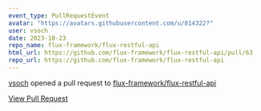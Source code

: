 ```yaml
---
event_type: PullRequestEvent
avatar: "https://avatars.githubusercontent.com/u/814322?"
user: vsoch
date: 2023-10-23
repo_name: flux-framework/flux-restful-api
html_url: https://github.com/flux-framework/flux-restful-api/pull/63
repo_url: https://github.com/flux-framework/flux-restful-api
---
```


<a href='https://github.com/vsoch' target='_blank'>vsoch</a> opened a pull request to <a href='https://github.com/flux-framework/flux-restful-api' target='_blank'>flux-framework/flux-restful-api</a>

<a href='https://github.com/flux-framework/flux-restful-api/pull/63' target='_blank'>View Pull Request</a>